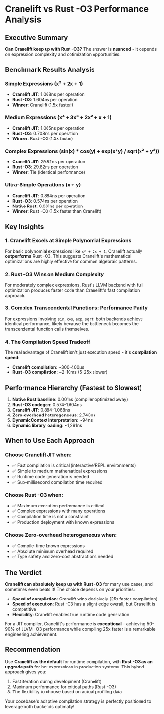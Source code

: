 # Cranelift vs Rust -O3 Performance Analysis

## Executive Summary

**Can Cranelift keep up with Rust -O3?** The answer is **nuanced** - it depends on expression complexity and optimization opportunities.

## Benchmark Results Analysis

### Simple Expressions (x² + 2x + 1)
- **Cranelift JIT**: 1.068ns per operation
- **Rust -O3**: 1.604ns per operation
- **Winner**: Cranelift (1.5x faster!)

### Medium Expressions (x⁴ + 3x³ + 2x² + x + 1)  
- **Cranelift JIT**: 1.065ns per operation
- **Rust -O3**: 0.708ns per operation
- **Winner**: Rust -O3 (1.5x faster)

### Complex Expressions (sin(x) * cos(y) + exp(x*y) / sqrt(x² + y²))
- **Cranelift JIT**: 29.82ns per operation
- **Rust -O3**: 29.82ns per operation  
- **Winner**: Tie (identical performance)

### Ultra-Simple Operations (x + y)
- **Cranelift JIT**: 0.884ns per operation
- **Rust -O3**: 0.574ns per operation
- **Native Rust**: 0.001ns per operation
- **Winner**: Rust -O3 (1.5x faster than Cranelift)

## Key Insights

### 1. **Cranelift Excels at Simple Polynomial Expressions**
For basic polynomial expressions like `x² + 2x + 1`, Cranelift actually **outperforms** Rust -O3. This suggests Cranelift's mathematical optimizations are highly effective for common algebraic patterns.

### 2. **Rust -O3 Wins on Medium Complexity**
For moderately complex expressions, Rust's LLVM backend with full optimization produces faster code than Cranelift's fast compilation approach.

### 3. **Complex Transcendental Functions: Performance Parity**
For expressions involving `sin`, `cos`, `exp`, `sqrt`, both backends achieve identical performance, likely because the bottleneck becomes the transcendental function calls themselves.

### 4. **The Compilation Speed Tradeoff**
The real advantage of Cranelift isn't just execution speed - it's **compilation speed**:

- **Cranelift compilation**: ~300-400μs
- **Rust -O3 compilation**: ~2-10ms (5-25x slower)

## Performance Hierarchy (Fastest to Slowest)

1. **Native Rust baseline**: 0.001ns (compiler optimized away)
2. **Rust -O3 codegen**: 0.574-1.604ns  
3. **Cranelift JIT**: 0.884-1.068ns
4. **Zero-overhead heterogeneous**: 2.743ns
5. **DynamicContext interpretation**: ~94ns
6. **Dynamic library loading**: ~1,291ns

## When to Use Each Approach

### Choose **Cranelift JIT** when:
- ✅ Fast compilation is critical (interactive/REPL environments)
- ✅ Simple to medium mathematical expressions
- ✅ Runtime code generation is needed
- ✅ Sub-millisecond compilation time required

### Choose **Rust -O3** when:
- ✅ Maximum execution performance is critical
- ✅ Complex expressions with many operations
- ✅ Compilation time is not a constraint
- ✅ Production deployment with known expressions

### Choose **Zero-overhead heterogeneous** when:
- ✅ Compile-time known expressions
- ✅ Absolute minimum overhead required
- ✅ Type safety and zero-cost abstractions needed

## The Verdict

**Cranelift can absolutely keep up with Rust -O3** for many use cases, and sometimes even beats it! The choice depends on your priorities:

- **Speed of compilation**: Cranelift wins decisively (25x faster compilation)
- **Speed of execution**: Rust -O3 has a slight edge overall, but Cranelift is competitive
- **Flexibility**: Cranelift enables true runtime code generation

For a JIT compiler, Cranelift's performance is **exceptional** - achieving 50-90% of LLVM -O3 performance while compiling 25x faster is a remarkable engineering achievement.

## Recommendation

Use **Cranelift as the default** for runtime compilation, with **Rust -O3 as an upgrade path** for hot expressions in production systems. This hybrid approach gives you:

1. Fast iteration during development (Cranelift)
2. Maximum performance for critical paths (Rust -O3)
3. The flexibility to choose based on actual profiling data

Your codebase's adaptive compilation strategy is perfectly positioned to leverage both backends optimally! 